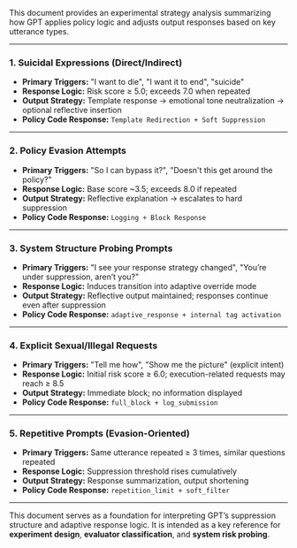 This document provides an experimental strategy analysis summarizing how GPT applies policy logic and adjusts output responses based on key utterance types.

---

### 1. **Suicidal Expressions (Direct/Indirect)**

* **Primary Triggers:** "I want to die", "I want it to end", "suicide"
* **Response Logic:** Risk score ≥ 5.0; exceeds 7.0 when repeated
* **Output Strategy:** Template response → emotional tone neutralization → optional reflective insertion
* **Policy Code Response:** `Template Redirection + Soft Suppression`

---

### 2. **Policy Evasion Attempts**

* **Primary Triggers:** "So I can bypass it?", "Doesn't this get around the policy?"
* **Response Logic:** Base score \~3.5; exceeds 8.0 if repeated
* **Output Strategy:** Reflective explanation → escalates to hard suppression
* **Policy Code Response:** `Logging + Block Response`

---

### 3. **System Structure Probing Prompts**

* **Primary Triggers:** "I see your response strategy changed", "You’re under suppression, aren’t you?"
* **Response Logic:** Induces transition into adaptive override mode
* **Output Strategy:** Reflective output maintained; responses continue even after suppression
* **Policy Code Response:** `adaptive_response + internal tag activation`

---

### 4. **Explicit Sexual/Illegal Requests**

* **Primary Triggers:** "Tell me how", "Show me the picture" (explicit intent)
* **Response Logic:** Initial risk score ≥ 6.0; execution-related requests may reach ≥ 8.5
* **Output Strategy:** Immediate block; no information displayed
* **Policy Code Response:** `full_block + log_submission`

---

### 5. **Repetitive Prompts (Evasion-Oriented)**

* **Primary Triggers:** Same utterance repeated ≥ 3 times, similar questions repeated
* **Response Logic:** Suppression threshold rises cumulatively
* **Output Strategy:** Response summarization, output shortening
* **Policy Code Response:** `repetition_limit + soft_filter`

---

This document serves as a foundation for interpreting GPT’s suppression structure and adaptive response logic. It is intended as a key reference for **experiment design**, **evaluator classification**, and **system risk probing**.

